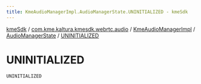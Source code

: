 ```yaml
---
title: KmeAudioManagerImpl.AudioManagerState.UNINITIALIZED - kmeSdk
---
```


[kmeSdk](../../../index.html) / [com.kme.kaltura.kmesdk.webrtc.audio](../../index.html) / [KmeAudioManagerImpl](../index.html) / [AudioManagerState](index.html) / [UNINITIALIZED](./-u-n-i-n-i-t-i-a-l-i-z-e-d.html)

# UNINITIALIZED

`UNINITIALIZED`